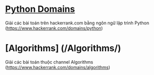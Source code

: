 # [Python Domains](/Python_domains/)

Giải các bài toán trên hackerrank.com bằng ngôn ngữ lập trình Python
(https://www.hackerrank.com/domains/python)

# [Algorithms] (/Algorithms/)

Giải các bài toán thuộc channel Algorithms (https://www.hackerrank.com/domains/algorithms)

